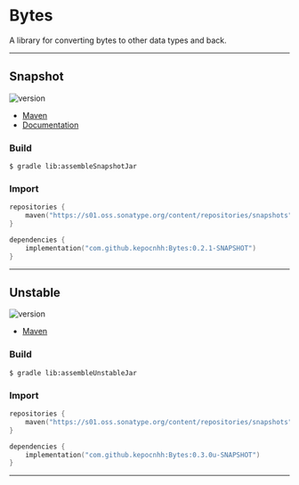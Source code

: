 # Bytes
A library for converting bytes to other data types and back.

---

## Snapshot

![version](https://img.shields.io/static/v1?label=version&message=0.2.1-SNAPSHOT&labelColor=212121&color=2962ff&style=flat)

- [Maven](https://s01.oss.sonatype.org/content/repositories/snapshots/com/github/kepocnhh/Bytes/0.2.1-SNAPSHOT)
- [Documentation](https://StanleyProjects.github.io/Bytes/doc/0.2.1-SNAPSHOT)

### Build
```
$ gradle lib:assembleSnapshotJar
```

### Import
```kotlin
repositories {
    maven("https://s01.oss.sonatype.org/content/repositories/snapshots")
}

dependencies {
    implementation("com.github.kepocnhh:Bytes:0.2.1-SNAPSHOT")
}
```

---

## Unstable

![version](https://img.shields.io/static/v1?label=version&message=0.3.0u-SNAPSHOT&labelColor=212121&color=2962ff&style=flat)

- [Maven](https://s01.oss.sonatype.org/content/repositories/snapshots/com/github/kepocnhh/Bytes/0.3.0u-SNAPSHOT)

### Build
```
$ gradle lib:assembleUnstableJar
```

### Import
```kotlin
repositories {
    maven("https://s01.oss.sonatype.org/content/repositories/snapshots")
}

dependencies {
    implementation("com.github.kepocnhh:Bytes:0.3.0u-SNAPSHOT")
}
```

---
